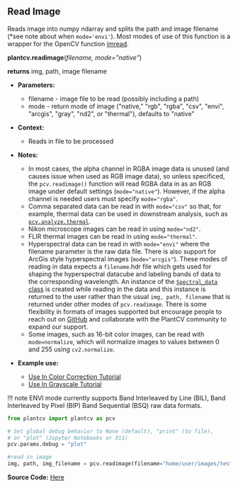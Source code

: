 ## Read Image

Reads image into numpy ndarray and splits the path and image filename (*see note about when `mode='envi'`). Most modes of use of this function is a wrapper for the OpenCV function [imread](http://docs.opencv.org/modules/highgui/doc/reading_and_writing_images_and_video.html).

**plantcv.readimage**(*filename, mode="native"*)

**returns** img, path, image filename

- **Parameters:**
    - filename - image file to be read (possibly including a path)
    - mode     - return mode of image ("native," "rgb", "rgba", "csv", "envi", "arcgis", "gray", "nd2", or "thermal"), defaults to "native"
    
- **Context:**
    - Reads in file to be processed
- **Notes:**
    - In most cases, the alpha channel in RGBA image data is unused (and causes issue when used as RGB image data),
    so unless specificed, the `pcv.readimage()` function will read RGBA data in as an RGB image under
    default settings (`mode="native"`). However, if the alpha channel is needed users must specify `mode="rgba"`. 
    - Comma separated data can be read in with `mode="csv"` so that, for example, thermal data can 
    be used in downstream analysis, such as [`pcv.analyze.thermal`](analyze_thermal.md).
    - Nikon microscope images can be read in using `mode="nd2"`.
    - FLIR thermal images can be read in using `mode="thermal"`. 
    - Hyperspectral data can be read in with `mode="envi"` where the filename parameter is the raw data file. There is also support for 
    ArcGis style hyperspectral images (`mode="arcgis"`). These modes of 
    reading in data expects a `filename`.hdr file which gets used for shaping the hyperspectral datacube and labeling bands of data
    to the corresponding wavelength. An instance of the [`Spectral_data` class](Spectral_data.md) is created while reading in the data and this instance 
    is returned to the user rather than the usual `img, path, filename` that is returned under other modes of `pcv.readimage`. There is some flexibility 
    in formats of images supported but encourage people to reach out on [GitHub](https://github.com/danforthcenter/plantcv/issues) and collaborate with the
    PlantCV community to expand our support.
	- Some images, such as 16-bit color images, can be read with `mode=normalize`, which will normalize images to values between 0 and 255 using `cv2.normalize`.
- **Example use:**
    - [Use In Color Correction Tutorial](https://plantcv.org/tutorials/color-correction) 
    - [Use In Grayscale Tutorial](https://plantcv.org/tutorials/grayscale)

!!! note
  ENVI mode currently supports Band Interleaved by Line (BIL), Band Interleaved by Pixel (BIP) Band Sequential (BSQ) raw data formats.

```python
from plantcv import plantcv as pcv      

# Set global debug behavior to None (default), "print" (to file), 
# or "plot" (Jupyter Notebooks or X11)
pcv.params.debug = "plot"

#read in image
img, path, img_filename = pcv.readimage(filename="home/user/images/test-image.png", mode="native")

```

**Source Code:** [Here](https://github.com/danforthcenter/plantcv/blob/main/plantcv/plantcv/readimage.py)
